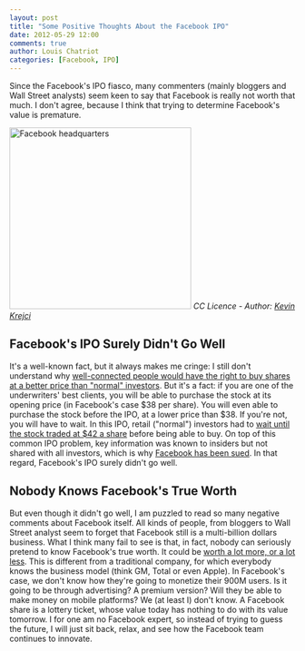 ```yaml
---
layout: post
title: "Some Positive Thoughts About the Facebook IPO"
date: 2012-05-29 12:00
comments: true
author: Louis Chatriot
categories: [Facebook, IPO]
---
```



Since the Facebook's IPO fiasco, many commenters (mainly bloggers and Wall Street analysts) 
seem keen to say that Facebook is really not worth that much. I don't agree, because I think 
that trying to determine Facebook's value is premature.


<a href="http://www.flickr.com/photos/kevinkrejci/7218818780/" target="_blank"><img alt="Facebook headquarters" src="http://farm6.staticflickr.com/5320/7218818780_9507a57365_n.jpg" height="320px" width="320px"></a>
_CC Licence - Author: [Kevin Krejci](http://www.flickr.com/photos/kevinkrejci/)_


## Facebook's IPO Surely Didn't Go Well
It's a well-known fact, but it always makes me cringe: I still don't
understand why [well-connected people would have the right to buy shares
at a better price than "normal" investors](http://www.huffingtonpost.com/daniel-dicker/facebook-retail-investors_b_1549602.html). 
But it's a fact: if you are one of the underwriters' best clients, you
will be able to purchase the stock at its opening price (in Facebook's
case $38 per share). You will even able to purchase the stock before the IPO, at a lower price than $38. 
If you're not, you will have to wait. In this IPO,
retail ("normal") investors had to [wait until the stock traded at $42 a
share](http://www.cnbc.com/id/47043815//) before being able to buy. On
top of this common IPO problem, key information was known to insiders but not
shared with all investors, which is why [Facebook has been sued](http://news.cnet.com/8301-1023_3-57439918-93/facebook-zuckerberg-sued-over-ipo/). 
In that regard, Facebook's IPO surely didn't go well.


## Nobody Knows Facebook's True Worth
But even though it didn't go well, I am puzzled to read so many negative
comments about Facebook itself. All kinds of people, from bloggers to
Wall Street analyst seem to forget that Facebook still is a
multi-billion dollars business. What I think many fail to see is that,
in fact, nobody can seriously pretend to know Facebook's true worth. It
could be [worth a lot more, or a lot less](http://cdixon.org/2012/05/15/facebooks-business-model/). 
This is different from a traditional company, for which everybody knows
the business model (think GM, Total or even Apple). In Facebook's case,
we don't know how they're going to monetize their 900M users. Is it
going to be through advertising? A premium version? Will they be able to
make money on mobile platforms? We (at least I) don't know. A Facebook share is a lottery 
ticket, whose value today has nothing to do with its value tomorrow. I for one am 
no Facebook expert, so instead of trying to guess the future, I will 
just sit back, relax, and see how the Facebook team continues to innovate.  
